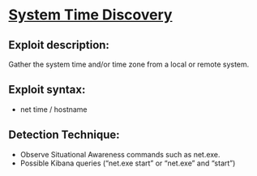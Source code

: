 # [System Time Discovery]()

## Exploit description:
Gather the system time and/or time zone from a local or remote system.

## Exploit syntax:
* net time / hostname

## Detection Technique:
* Observe Situational Awareness commands such as net.exe. 
* Possible Kibana queries (“net.exe start” or “net.exe” and “start”)
